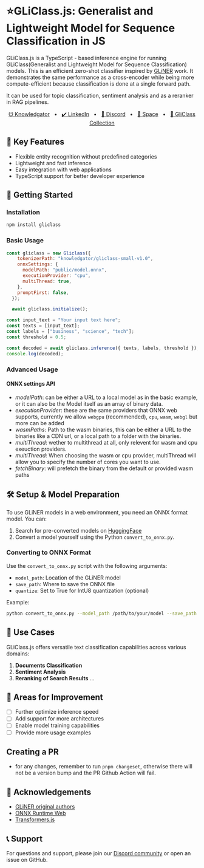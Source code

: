 
# ⭐GLiClass.js: Generalist and Lightweight Model for Sequence Classification in JS

GLiClass.js is a TypeScript - based inference engine for running GLiClass(Generalist and Lightweight Model for Sequence Classification) models. This is an efficient zero-shot classifier inspired by [GLiNER](https://github.com/urchade/GLiNER) work. It demonstrates the same performance as a cross-encoder while being more compute-efficient because classification is done at a single forward path.  

It can be used for topic classification, sentiment analysis and as a reranker in RAG pipelines.

<p align="center">
    <a href="https://www.knowledgator.com/"> ☋ Knowledgator</a>
    <span>&nbsp;&nbsp;•&nbsp;&nbsp;</span>
    <a href="https://www.linkedin.com/company/knowledgator/">✔️ LinkedIn</a>
    <span>&nbsp;&nbsp;•&nbsp;&nbsp;</span>
    <a href="https://discord.gg/NNwdHEKX">📢 Discord</a>
    <span>&nbsp;&nbsp;•&nbsp;&nbsp;</span>
    <a href="https://huggingface.co/spaces/knowledgator/GLiClass_SandBox">🤗 Space</a>
    <span>&nbsp;&nbsp;•&nbsp;&nbsp;</span>
    <a href="https://huggingface.co/collections/knowledgator/gliclass-6661838823756265f2ac3848">🤗 GliClass Collection</a>
</p>

## 💫 Key Features

- Flexible entity recognition without predefined categories
- Lightweight and fast inference
- Easy integration with web applications
- TypeScript support for better developer experience

## 🚀 Getting Started

### Installation

```bash
npm install gliclass
```

### Basic Usage

```javascript
const gliclass = new Gliclass({
    tokenizerPath: "knowledgator/gliclass-small-v1.0",
    onnxSettings: {
      modelPath: "public/model.onnx",
      executionProvider: "cpu",
      multiThread: true,
    },
    promptFirst: false,
  });

  await gliclass.initialize();

const input_text = "Your input text here";
const texts = [input_text];
const labels = ["business", "science", "tech"];
const threshold = 0.5;

const decoded = await gliclass.inference({ texts, labels, threshold });
console.log(decoded);
```

### Advanced Usage

#### ONNX settings API

- *modelPath*: can be either a URL to a local model as in the basic example, or it can also be the Model itself as an array of binary data.
- *executionProvider*: these are the same providers that ONNX web supports, currently we allow `webgpu` (recommended), `cpu`, `wasm`, `webgl` but more can be added
- *wasmPaths*: Path to the wasm binaries, this can be either a URL to the binaries like a CDN url, or a local path to a folder with the binaries.
- *multiThread*: wether to multithread at all, only relevent for wasm and cpu exeuction providers.
- *multiThread*: When choosing the wasm or cpu provider, multiThread will allow you to specify the number of cores you want to use.
- *fetchBinary*: will prefetch the binary from the default or provided wasm paths

## 🛠 Setup & Model Preparation

To use GLiNER models in a web environment, you need an ONNX format model. You can:

1. Search for pre-converted models on [HuggingFace](https://huggingface.co/onnx-community?search_models=gliclass)
2. Convert a model yourself using the Python `convert_to_onnx.py`.

### Converting to ONNX Format

Use the `convert_to_onnx.py` script with the following arguments:

- `model_path`: Location of the GLiNER model
- `save_path`: Where to save the ONNX file
- `quantize`: Set to True for IntU8 quantization (optional)

Example:

```bash
python convert_to_onnx.py --model_path /path/to/your/model --save_path /path/to/save/onnx --quantize True
```

## 🌟 Use Cases

GLiClass.js offers versatile text classification capabilities across various domains:

1. **Documents Classification**
2. **Sentiment Analysis**
3. **Reranking of Search Results**
   ...

## 🔧 Areas for Improvement

- [ ] Further optimize inference speed
- [ ] Add support for more architectures
- [ ] Enable model training capabilities
- [ ] Provide more usage examples

## Creating a PR

- for any changes, remember to run `pnpm changeset`, otherwise there will not be a version bump and the PR Github Action will fail.

## 🙏 Acknowledgements

- [GLiNER original authors](https://github.com/urchade/GLiNER)
- [ONNX Runtime Web](https://github.com/microsoft/onnxruntime)
- [Transformers.js](https://github.com/xenova/transformers.js)

## 📞 Support

For questions and support, please join our [Discord community](https://discord.gg/ApZvyNZU) or open an issue on GitHub.

